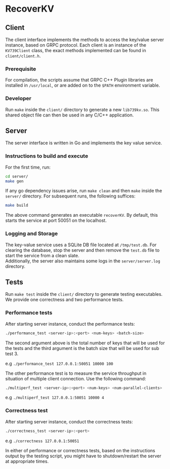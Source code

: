 # RecoverKV

## Client

The client interface implements the methods to access the key/value server instance, based on GRPC protocol. Each client is an instance of the `KV739Client` class, the
exact methods implemented can be found in `client/client.h`.

### Prerequisite

For compilation, the scripts assume that GRPC C++ Plugin libraries are installed in `/usr/local`, or are added on to the `$PATH` environment variable.

### Developer

Run `make` inside the `client/` directory to generate a new `lib739kv.so`. This shared object file can then be used in any C/C++ application.

## Server

The server interface is written in Go and implements the key value service.

### Instructions to build and execute

For the first time, run:

```bash
cd server/
make gen
```

If any go dependency issues arise, run `make clean` and then `make` inside the `server/` directory. For subsequent runs, the following suffices:

```bash
make build
```

The above command generates an executable `recoverKV`. By default, this starts the service at port 50051 on the localhost.

### Logging and Storage

The key-value service uses a SQLite DB file located at `/tmp/test.db`. For clearing the database, stop the server and then remove the `test.db` file to start the service from a clean slate.  
Additionally, the server also maintains some logs in the `server/server.log` directory.

## Tests

Run `make test` inside the `client/` directory to generate testing executables. We provide one correctness and two performance tests.

### Performance tests

After starting server instance, conduct the performance tests:

```bash
./performance_test <server-ip>:<port> <num-keys> <batch-size>
```

The second argument above is the total number of keys that will be used for the tests and the third argument is the batch size that will be used for sub test 3.  

e.g `./performance_test 127.0.0.1:50051 10000 100`

The other performance test is to measure the service throughput in situation of multiple client connection. Use the following command:

```bash
./multiperf_test <server-ip>:<port> <num-keys> <num-parallel-clients>
```

e.g `./multiperf_test 127.0.0.1:50051 10000 4`

### Correctness test

After starting server instance, conduct the correctness tests:

```bash
./correctness_test <server-ip>:<port>
```

e.g `./correctness 127.0.0.1:50051`

In either of performance or correctness tests, based on the instructions output by the testing script, you might have to shutdown/restart the server at appropriate times.
